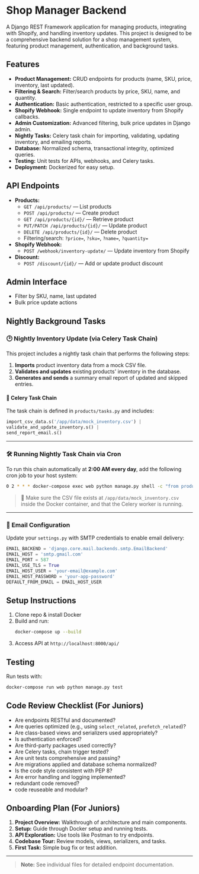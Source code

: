 # Shop Manager Backend
A Django REST Framework application for managing products, integrating with Shopify, and handling inventory updates. This project is designed to be a comprehensive backend solution for a shop management system, featuring product management, authentication, and background tasks.

## Features

- **Product Management:** CRUD endpoints for products (name, SKU, price, inventory, last updated).
- **Filtering & Search:** Filter/search products by price, SKU, name, and quantity.
- **Authentication:** Basic authentication, restricted to a specific user group.
- **Shopify Webhook:** Single endpoint to update inventory from Shopify callbacks.
- **Admin Customization:** Advanced filtering, bulk price updates in Django admin.
- **Nightly Tasks:** Celery task chain for importing, validating, updating inventory, and emailing reports.
- **Database:** Normalized schema, transactional integrity, optimized queries.
- **Testing:** Unit tests for APIs, webhooks, and Celery tasks.
- **Deployment:** Dockerized for easy setup.

## API Endpoints

- **Products:**  
    - `GET /api/products/` — List products  
    - `POST /api/products/` — Create product  
    - `GET /api/products/{id}/` — Retrieve product  
    - `PUT/PATCH /api/products/{id}/` — Update product  
    - `DELETE /api/products/{id}/` — Delete product  
    - Filtering/search: `?price=`, `?sku=`, `?name=`, `?quantity=`
- **Shopify Webhook:**  
    - `POST /webhook/inventory-update/` — Update inventory from Shopify
- **Discount:**  
    - `POST /discount/{id}/` — Add or update product discount

## Admin Interface

- Filter by SKU, name, last updated
- Bulk price update actions

## Nightly Background Tasks
### 🕑 Nightly Inventory Update (via Celery Task Chain)

This project includes a nightly task chain that performs the following steps:

1. **Imports** product inventory data from a mock CSV file.
2. **Validates and updates** existing products' inventory in the database.
3. **Generates and sends** a summary email report of updated and skipped entries.

#### 🔁 Celery Task Chain

The task chain is defined in `products/tasks.py` and includes:

```python
import_csv_data.s('/app/data/mock_inventory.csv') |
validate_and_update_inventory.s() |
send_report_email.s()
```

---

### 🛠 Running Nightly Task Chain via Cron

To run this chain automatically at **2:00 AM every day**, add the following cron job to your host system:

```bash
0 2 * * * docker-compose exec web python manage.py shell -c "from products.tasks import import_csv_data, validate_and_update_inventory, send_report_email; from celery import chain; chain(import_csv_data.s('/app/data/mock_inventory.csv') | validate_and_update_inventory.s() | send_report_email.s()).apply_async()"
```

> 📝 Make sure the CSV file exists at `/app/data/mock_inventory.csv` inside the Docker container, and that the Celery worker is running.

---

### 📧 Email Configuration

Update your `settings.py` with SMTP credentials to enable email delivery:

```python
EMAIL_BACKEND = 'django.core.mail.backends.smtp.EmailBackend'
EMAIL_HOST = 'smtp.gmail.com'
EMAIL_PORT = 587
EMAIL_USE_TLS = True
EMAIL_HOST_USER = 'your-email@example.com'
EMAIL_HOST_PASSWORD = 'your-app-password'
DEFAULT_FROM_EMAIL = EMAIL_HOST_USER
```

## Setup Instructions

1. Clone repo & install Docker
2. Build and run:  
    ```sh
    docker-compose up --build
    ```
3. Access API at `http://localhost:8000/api/`

## Testing

Run tests with:
```sh
docker-compose run web python manage.py test
```

## Code Review Checklist (For Juniors)

- Are endpoints RESTful and documented?
- Are queries optimized (e.g., using `select_related`, `prefetch_related`)?
- Are class-based views and serializers used appropriately?
- Is authentication enforced?
- Are third-party packages used correctly?
- Are Celery tasks, chain trigger tested?
- Are unit tests comprehensive and passing?
- Are migrations applied and database schema normalized?
- Is the code style consistent with PEP 8?
- Are error handling and logging implemented?
- redundant code removed?
- code reuseable and modular?


## Onboarding Plan (For Juniors)

1. **Project Overview:** Walkthrough of architecture and main components.
2. **Setup:** Guide through Docker setup and running tests.
3. **API Exploration:** Use tools like Postman to try endpoints.
4. **Codebase Tour:** Review models, views, serializers, and tasks.
5. **First Task:** Simple bug fix or test addition.

---

> **Note:** See individual files for detailed endpoint documentation.